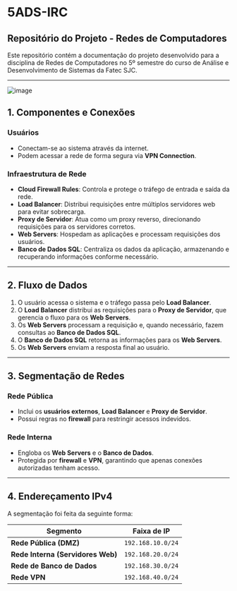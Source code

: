 # 5ADS-IRC

## Repositório do Projeto - Redes de Computadores

Este repositório contém a documentação do projeto desenvolvido para a disciplina de Redes de Computadores no 5º semestre do curso de Análise e Desenvolvimento de Sistemas da Fatec SJC.

---

![image](https://github.com/user-attachments/assets/3878e2ae-b184-4ead-b1d9-c9a5c50f21a6)

## 1. Componentes e Conexões

### Usuários
- Conectam-se ao sistema através da internet.
- Podem acessar a rede de forma segura via **VPN Connection**.

### Infraestrutura de Rede
- **Cloud Firewall Rules**: Controla e protege o tráfego de entrada e saída da rede.
- **Load Balancer**: Distribui requisições entre múltiplos servidores web para evitar sobrecarga.
- **Proxy de Servidor**: Atua como um proxy reverso, direcionando requisições para os servidores corretos.
- **Web Servers**: Hospedam as aplicações e processam requisições dos usuários.
- **Banco de Dados SQL**: Centraliza os dados da aplicação, armazenando e recuperando informações conforme necessário.

---

## 2. Fluxo de Dados

1. O usuário acessa o sistema e o tráfego passa pelo **Load Balancer**.
2. O **Load Balancer** distribui as requisições para o **Proxy de Servidor**, que gerencia o fluxo para os **Web Servers**.
3. Os **Web Servers** processam a requisição e, quando necessário, fazem consultas ao **Banco de Dados SQL**.
4. O **Banco de Dados SQL** retorna as informações para os **Web Servers**.
5. Os **Web Servers** enviam a resposta final ao usuário.

---

## 3. Segmentação de Redes

### Rede Pública
- Inclui os **usuários externos**, **Load Balancer** e **Proxy de Servidor**.
- Possui regras no **firewall** para restringir acessos indevidos.

### Rede Interna
- Engloba os **Web Servers** e o **Banco de Dados**.
- Protegida por **firewall** e **VPN**, garantindo que apenas conexões autorizadas tenham acesso.

---

## 4. Endereçamento IPv4

A segmentação foi feita da seguinte forma:

| Segmento            | Faixa de IP          |
|---------------------|---------------------|
| **Rede Pública (DMZ)** | `192.168.10.0/24` |
| **Rede Interna (Servidores Web)** | `192.168.20.0/24` |
| **Rede de Banco de Dados** | `192.168.30.0/24` |
| **Rede VPN** | `192.168.40.0/24` |


